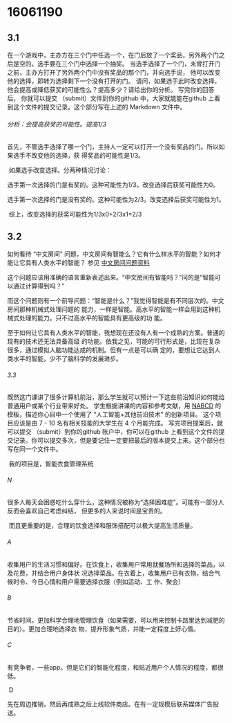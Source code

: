 # 16061190

## 3.1

 在一个游戏中，主办方在三个门中任选一个，在门后放了一个奖品，另外两个门之后是空的。选手要在三个门中选择一个抽奖。 当选手选择了一个门，未曾打开门之前，主办方打开了另外两个门中没有奖品的那个门，并向选手说， 他可以改变他的选择，即转为选择剩下一个没有打开的门。 请问，如果选手此时改变选择， 他会提高或降低获奖的可能性么？提高多少？请给出你的分析。 写完你的回答后， 你就可以提交 （submit）文件到你的github 中，大家就能能在github 上看到这个文件的提交记录。这个部分写在上述的 Markdown 文件中。

###### 	分析：会提高获奖的可能性。提高1/3

​	首先，不管选手选择了哪一个门，主持人一定可以打开一个没有奖品的门。所以如果选手不改变他的选择，获	得奖品的可能性是1/3。

​	如果选手改变选择。分两种情况讨论：

​	选手第一次选择的门是有奖的。这种可能性为1/3。改变选择后获奖可能性为0。

​	选手第一次选择的门是没有奖的。这种可能性为2/3。改变选择后获奖可能性为1。

​	综上，改变选择的获奖可能性为1/3x0+2/3x1=2/3



## 3.2

 如何看待 “中文房间” 问题，中文房间有智能么？它有什么样水平的智能？如何才能让它具有人类水平的智能？ 参见 [中文房间问题资料](https://www.bing.com/search?setmkt=zh-CN&q=%E4%B8%AD%E6%96%87%E6%88%BF%E9%97%B4+%E9%97%AE%E9%A2%98)

​	这个问题应该用准确的语言重新表述出来。“中文房间有智能吗？”问的是“智能可以通过计算得到吗？”

​	而这个问题则有一个前导问题：“智能是什么？”我觉得智能是有不同层次的。中文房间那种机械式处理问题的	能力，一样是智能。高水平的智能一样会用到这种机械式处理的能力。只不过高水平的智能具有更高级的功	能。

​	至于如何让它具有人类水平的智能，我想现在还没有人有一个成熟的方案。普通的现有的技术还无法具备高级	的功能。依我之见，可能的可行形式是，比现在复杂很多，通过模拟人脑功能达成的机制。但有一点是可以确	定的，要想让它达到人类水平的智能，少不了脑科学的发展进步。

###### 3.3

既然这门课讲了很多计算机前沿，那么学生就可以预计一下这些前沿知识如何能给普通用户或某个行业带来好处。 学生根据讲课的内容和参考文献，用 [NABCD](https://www.cnblogs.com/xinz/archive/2010/12/01/1893323.html) 的模板，描述你心目中一个使用了 “人工智能+其他前沿技术” 的创新项目。 这个项目应该是由 7 - 10 名有相关技能的大学生在 4 个月能完成。 写完项目提案后，就可以提交 （submit）到你的github 账户中，你可以在github 上看到这个文件的提交记录。你可以提交多次，但是要记住一定要把最后的版本提交上来。这个部分也写在同一个文件中。

​	我的项目是，智能衣食管理系统

###### 	N

​	很多人每天会困惑吃什么穿什么，这种情况被称为“选择困难症”。可能有一部分人反而会喜欢自己考虑纠结，	但更多的人来说时间是宝贵的。

​	而且更重要的是，合理的饮食选择和服饰搭配可以极大提高生活质量。

###### 	A

​	收集用户的生活习惯和偏好。在饮食上，收集用户常用就餐场所和选择的菜品，以及花费，并结合用户身体状	况选择菜品。在衣着上，收集用户已有衣物，结合气候时令、今日心情和用户需要选择衣服（例如运动、工	作、聚会）

###### 	B

​	节省时间。更加科学合理地管理饮食（如果需要，可以用来控制卡路里达到减肥的目的）。更加合理地选择衣	物，提升形象气质，并能一定程度上好心情。

###### 	C

​	有竞争者，一些app。但是它们的智能化程度，和贴近用户个人情况的程度，都很低。

​	D

​	先在周边推销，然后再成熟之后上线软件商店。在有一定规模后联系媒体广告投送。

